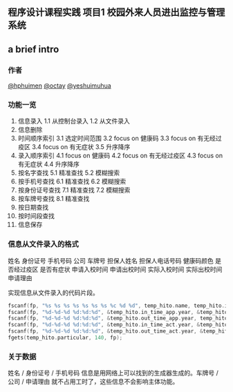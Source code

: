 ## 程序设计课程实践 项目1 校园外来人员进出监控与管理系统

## a brief intro

### 作者

[@hphuimen](https://github.com/hphuimen)  [@octay](https://github.com/octay)  [@yeshuimuhua](https://github.com/yeshuimuhua)

### 功能一览

1. 信息录入
	1.1 从控制台录入
	1.2 从文件录入
2. 信息删除
3. 时间顺序索引
	3.1 选定时间范围
	3.2 focus on 健康码
	3.3 focus on 有无经过疫区
	3.4 focus on 有无症状
	3.5 升序降序
4. 录入顺序索引
	4.1 focus on 健康码
	4.2 focus on 有无经过疫区
	4.3 focus on 有无症状
	4.4 升序降序
5. 按名字查找
	5.1 精准查找
	5.2 模糊搜索
6. 按手机号查找
	6.1 精准查找
	6.2 模糊搜索
7. 按身份证号查找
	7.1 精准查找
	7.2 模糊搜索
8. 按车牌号查找
	8.1 精准查找
9. 按日期查找
10. 按时间段查找
11. 信息保存

### 信息从文件录入的格式

姓名 身份证号 手机号码 公司 车牌号 担保人姓名 担保人电话号码 健康码颜色 是否经过疫区 是否有症状 申请入校时间 申请出校时间 实际入校时间 实际出校时间 申请理由

实现信息从文件录入的代码片段。

```c
fscanf(fp, "%s %s %s %s %s %s %s %c %d %d", temp_hito.name, temp_hito.id, temp_hito.tel, temp_hito.company, temp_hito.car_num, temp_hito.guarantee_name, temp_hito.guarantee_tel, &temp_hito.health_code, &temp_hito.is_area, &temp_hito.is_symptom);
fscanf(fp, "%d-%d-%d %d:%d:%d", &temp_hito.in_time_app.year, &temp_hito.in_time_app.mon, &temp_hito.in_time_app.day, &temp_hito.in_time_app.hour, &temp_hito.in_time_app.min, &temp_hito.in_time_app.sec);
fscanf(fp, "%d-%d-%d %d:%d:%d", &temp_hito.out_time_app.year, temp_hito.out_time_app.mon, &temp_hito.out_time_app.day, &temp_hito.out_time_app.hour, &temp_hito.out_time_app.min, &temp_hito.out_time_app.sec);
fscanf(fp, "%d-%d-%d %d:%d:%d", &temp_hito.in_time_act.year, &temp_hito.in_time_act.mon, &temp_hito.in_time_act.day, &temp_hito.in_time_act.hour, &temp_hito.in_time_act.min, &temp_hito.in_time_act.sec);
fscanf(fp, "%d-%d-%d %d:%d:%d", &temp_hito.out_time_act.year, &temp_hito.out_time_act.mon, &temp_hito.out_time_act.day, &temp_hito.out_time_act.hour, &temp_hito.out_time_act.min, &temp_hito.out_time_act.sec);
fgets(temp_hito.particular, 140, fp);
```

### 关于数据

姓名 / 身份证号 / 手机号码 信息是用网络上可以找到的生成器生成的。车牌号 / 公司 / 申请理由 就不占用工时了，这些信息不会影响主体功能。

